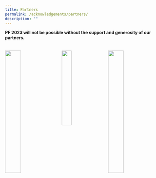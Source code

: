```yaml
---
title: Partners
permalink: /acknowledgements/partners/
description: ""
---
```

**PF 2023 will not be possible without the support and generosity of our partners.**
<br>
<br>
<br>
<a href="https://www.313somerset.com.sg/"><img style="float: left; width: 32%; margin-right: 5%; margin-bottom: 0.5em;" src="https://hosting.photobucket.com/images/i/tracyng81/CDL_Logo_1.jpg?width=320&amp;height=320&amp;fit=bounds"></a><a href="https://www.mandai.com/en/mandai.html"><img style="float: left; width: 25%; margin-right: 5%; margin-bottom: 0.5em;" src="https://hosting.photobucket.com/images/i/tracyng81/Cloop_1XKCUTS1FUKUsfHRB5gyTv.png?width=320&amp;height=320&amp;fit=bounds">
</a>
<a href="https://www.silosobeachresort.com/"><img style="float: left; width: 32%; margin-right: 1%; margin-bottom: 0.5em;" src="https://hosting.photobucket.com/images/i/tracyng81/Decathlon-Singapore-Logo.png?width=320&amp;height=320&amp;fit=bounds"></a>